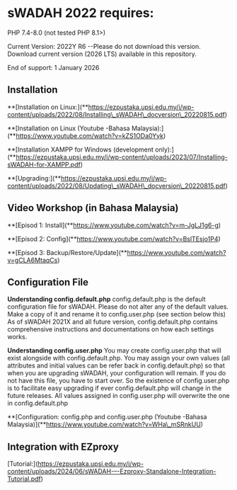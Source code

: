 # sWADAH 2022 requires:

PHP 7.4-8.0 (not tested PHP 8.1>)

Current Version: 2022Y R6 --Please do not download this version. Download current version (2026 LTS) available in this repository.

End of support: 1 January 2026



## Installation

**\[Installation on Linux:](**https://ezpustaka.upsi.edu.my/i/wp-content/uploads/2022/08/Installing\_sWADAH\_docversion\_20220815.pdf)

**\[Installation on Linux (Youtube -Bahasa Malaysia):](**https://www.youtube.com/watch?v=kZS1ODa0Yyk)

**\[Installation XAMPP for Windows (development only):](**https://ezpustaka.upsi.edu.my/i/wp-content/uploads/2023/07/Installing-sWADAH-for-XAMPP.pdf)

**\[Upgrading:](**https://ezpustaka.upsi.edu.my/i/wp-content/uploads/2022/08/Updating\_sWADAH\_docversion\_20220815.pdf)





## Video Workshop (in Bahasa Malaysia)

**\[Episod 1: Install](**https://www.youtube.com/watch?v=m-JgLJ1g6-g)

**\[Episod 2: Config](**https://www.youtube.com/watch?v=BslTEsjo1P4)

**\[Episod 3: Backup/Restore/Update](**https://www.youtube.com/watch?v=gCLA6MtaqCs)



## Configuration File

**Understanding config.default.php**
config.default.php is the default configuration file for sWADAH. Please do not alter any of the default values. Make a copy of it and rename it to config.user.php (see section below this)
As of sWADAH 2021X and all future version, config.default.php contains comprehensive instructions and documentations on how each settings works.

**Understanding config.user.php**
You may create config.user.php that will exist alongside with config.default.php.
You may assign your own values (all attributes and initial values can be refer back in config.default.php) so that when you are upgrading sWADAH, your configuration will remain. If you do not have this file, you have to start over. So the existence of config.user.php is to facilitate easy upgrading if ever config.default.php will change in the future releases. All values assigned in config.user.php will overwrite the one in config.default.php

**\[Configuration: config.php and config.user.php (Youtube -Bahasa Malaysia)](**https://www.youtube.com/watch?v=WHa\_mSRnkUU)



## Integration with EZproxy

\[Tutorial:](https://ezpustaka.upsi.edu.my/i/wp-content/uploads/2024/06/sWADAH-–-Ezproxy-Standalone-Integration-Tutorial.pdf)

